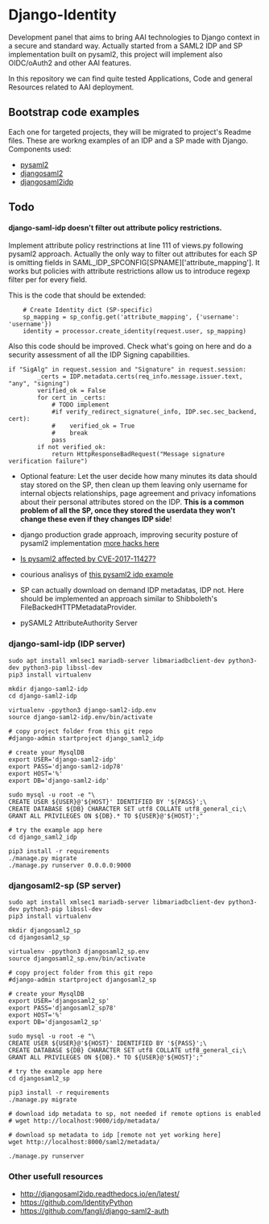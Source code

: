 # Django-Identity
Development panel that aims to bring AAI technologies to Django context in a secure and standard way. 
Actually started from a SAML2 IDP and SP implementation built on pysaml2, this project will implement also OIDC/oAuth2 and other AAI features.

In this repository we can find quite tested Applications, Code and general Resources related to AAI deployment.

## Bootstrap code examples
Each one for targeted projects, they will be migrated to project's Readme files.
These are workng examples of an IDP and a SP made with Django.
Components used:

- [pysaml2](https://github.com/IdentityPython/pysaml2)
- [djangosaml2](https://github.com/knaperek/djangosaml2)
- [djangosaml2idp](https://github.com/OTA-Insight/djangosaml2idp)

## Todo 

#### django-saml-idp doesn't filter out attribute policy restrictions. 
Implement attribute policy restrinctions at line 111 of views.py following pysaml2 approach.
Actually the only way to filter out attributes for each SP is omitting fields in SAML_IDP_SPCONFIG[SPNAME]['attribute_mapping']. It works but policies with attribute restrictions allow us to introduce regexp filter per for every field.

This is the code that should be extended:
````
    # Create Identity dict (SP-specific)
    sp_mapping = sp_config.get('attribute_mapping', {'username': 'username'})
    identity = processor.create_identity(request.user, sp_mapping)
````

Also this code should be improved. Check what's going on here and do a security assessment of all the IDP Signing capabilities.
````
if "SigAlg" in request.session and "Signature" in request.session:
        _certs = IDP.metadata.certs(req_info.message.issuer.text, "any", "signing")
        verified_ok = False
        for cert in _certs:
            # TODO implement
            #if verify_redirect_signature(_info, IDP.sec.sec_backend, cert):
            #    verified_ok = True
            #    break
            pass
        if not verified_ok:
            return HttpResponseBadRequest("Message signature verification failure")
````

- Optional feature: Let the user decide how many minutes its data should stay stored on the SP, then clean up them leaving only username for internal objects relationships, page agreement and privacy infomations about their personal attributes stored on the IDP. __This is a common problem of all the SP, once they stored the userdata they won't change these even if they changes IDP side__!

- django production grade approach, improving security posture of pysaml2 implementation [more hacks here](https://github.com/IdentityPython/pysaml2/issues/333)
- [Is pysaml2 affected by CVE-2017-11427?](https://github.com/IdentityPython/pysaml2/issues/497)
- courious analisys of [this pysaml2 idp example](https://github.com/IdentityPython/pysaml2/blob/master/example/idp2/idp_conf.py.example)
- SP can actually download on demand IDP metadatas, IDP not. Here should be implemented an approach similar to Shibboleth's FileBackedHTTPMetadataProvider.
- pySAML2 AttributeAuthority Server

### django-saml-idp (IDP server)
````
sudo apt install xmlsec1 mariadb-server libmariadbclient-dev python3-dev python3-pip libssl-dev
pip3 install virtualenv

mkdir django-saml2-idp
cd django-saml2-idp

virtualenv -ppython3 django-saml2-idp.env
source django-saml2-idp.env/bin/activate

# copy project folder from this git repo
#django-admin startproject django_saml2_idp

# create your MysqlDB
export USER='django-saml2-idp'
export PASS='django-saml2-idp78'
export HOST='%'
export DB='django-saml2-idp'

sudo mysql -u root -e "\
CREATE USER ${USER}@'${HOST}' IDENTIFIED BY '${PASS}';\
CREATE DATABASE ${DB} CHARACTER SET utf8 COLLATE utf8_general_ci;\
GRANT ALL PRIVILEGES ON ${DB}.* TO ${USER}@'${HOST}';"

# try the example app here
cd django_saml2_idp

pip3 install -r requirements
./manage.py migrate
./manage.py runserver 0.0.0.0:9000
````

### djangosaml2-sp (SP server)
````
sudo apt install xmlsec1 mariadb-server libmariadbclient-dev python3-dev python3-pip libssl-dev
pip3 install virtualenv

mkdir djangosaml2_sp
cd djangosaml2_sp

virtualenv -ppython3 djangosaml2_sp.env
source djangosaml2_sp.env/bin/activate

# copy project folder from this git repo
#django-admin startproject djangosaml2_sp

# create your MysqlDB
export USER='djangosaml2_sp'
export PASS='djangosaml2_sp78'
export HOST='%'
export DB='djangosaml2_sp'

sudo mysql -u root -e "\
CREATE USER ${USER}@'${HOST}' IDENTIFIED BY '${PASS}';\
CREATE DATABASE ${DB} CHARACTER SET utf8 COLLATE utf8_general_ci;\
GRANT ALL PRIVILEGES ON ${DB}.* TO ${USER}@'${HOST}';"

# try the example app here
cd djangosaml2_sp

pip3 install -r requirements
./manage.py migrate

# download idp metadata to sp, not needed if remote options is enabled
# wget http://localhost:9000/idp/metadata/

# download sp metadata to idp [remote not yet working here]
wget http://localhost:8000/saml2/metadata/

./manage.py runserver
````

### Other usefull resources

- http://djangosaml2idp.readthedocs.io/en/latest/
- https://github.com/IdentityPython
- https://github.com/fangli/django-saml2-auth
